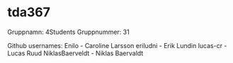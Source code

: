 # tda367
Gruppnamn: 4Students
Gruppnummer: 31

Github usernames:
Enilo - Caroline Larsson
eriludni - Erik Lundin
lucas-cr - Lucas Ruud
NiklasBaerveldt - Niklas Baervaldt
